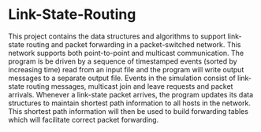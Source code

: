 # Link-State-Routing
This project contains the data structures and algorithms to support link-state routing and packet forwarding in a packet-switched network. This network supports both point-to-point and multicast communication. The program is be driven by a sequence of timestamped events (sorted by increasing time) read from an input file and the program will write output messages to a separate output file. Events in the simulation consist of link-state routing messages, multicast join and leave requests and packet arrivals. Whenever a link-state packet arrives, the program updates its data structures to maintain shortest path information to all hosts in the network. This shortest path information will then be used to build forwarding tables which will facilitate correct packet forwarding.
